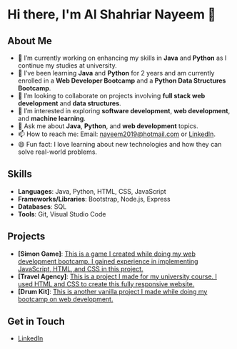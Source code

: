 # Hi there, I'm Al Shahriar Nayeem 👋

## About Me
- 🔭 I’m currently working on enhancing my skills in **Java** and **Python** as I continue my studies at university.
- 🌱 I’ve been learning **Java** and **Python** for 2 years and am currently enrolled in a **Web Developer Bootcamp** and a **Python Data Structures Bootcamp**.
- 👯 I’m looking to collaborate on projects involving **full stack web development** and **data structures**.
- 🤔 I’m interested in exploring **software development**, **web development**, and **machine learning**.
- 💬 Ask me about **Java**, **Python**, and **web development** topics.
- 📫 How to reach me: Email: [nayeem2019@hotmail.com](mailto:nayeem2019@hotmail.com) or [LinkedIn](https://www.linkedin.com/in/al-shahriar-nayeem-244196252).
- 😄 Fun fact: I love learning about new technologies and how they can solve real-world problems.

## Skills
- **Languages**: Java, Python, HTML, CSS, JavaScript
- **Frameworks/Libraries**: Bootstrap, Node.js, Express
- **Databases**: SQL
- **Tools**: Git, Visual Studio Code

## Projects
- **[Simon Game]**: [This is a game I created while doing my web development bootcamp. I gained experience in implementing JavaScript, HTML, and CSS in this project.](https://alnayeem01.github.io/simon-game/)
- **[Travel Agency]**: [This is a project I made for my university course. I used HTML and CSS to create this fully responsive website.](https://alnayeem01.github.io/html-travel/)
- **[Drum Kit]**: [This is another vanilla project I made while doing my bootcamp on web development.](https://alnayeem01.github.io/drum-kit/)

## Get in Touch
- [LinkedIn](https://www.linkedin.com/in/al-shahriar-nayeem-244196252)
